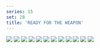 ```yaml
---
series: 15
set: 28
title: 'READY FOR THE WEAPON'
---
```


![](../../../../assets/ribald-youth/part-28/pg324.jpg)
![](../../../../assets/ribald-youth/part-28/pg325.jpg)
![](../../../../assets/ribald-youth/part-28/pg326.jpg)
![](../../../../assets/ribald-youth/part-28/pg327.jpg)
![](../../../../assets/ribald-youth/part-28/pg328.jpg)
![](../../../../assets/ribald-youth/part-28/pg329.jpg)
![](../../../../assets/ribald-youth/part-28/pg330.jpg)
![](../../../../assets/ribald-youth/part-28/pg331.jpg)
![](../../../../assets/ribald-youth/part-28/pg332.jpg)
![](../../../../assets/ribald-youth/part-28/pg333.jpg)
![](../../../../assets/ribald-youth/part-28/pg334.jpg)
![](../../../../assets/ribald-youth/part-28/pg335.jpg)